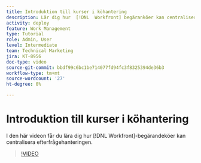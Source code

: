 ```yaml
---
title: Introduktion till kurser i köhantering
description: Lär dig hur  [!DNL  Workfront] begäranköer kan centralisera efterfråganshantering.
activity: deploy
feature: Work Management
type: Tutorial
role: Admin, User
level: Intermediate
team: Technical Marketing
jira: KT-8956
doc-type: video
source-git-commit: bbdf99c6bc1be714077fd94fc3f8325394de36b3
workflow-type: tm+mt
source-wordcount: '27'
ht-degree: 0%

---
```


# Introduktion till kurser i köhantering

I den här videon får du lära dig hur [!DNL  Workfront]-begärandeköer kan centralisera efterfrågehanteringen.

>[!VIDEO](https://video.tv.adobe.com/v/335219/?quality=12&learn=on&enablevpops=1)
